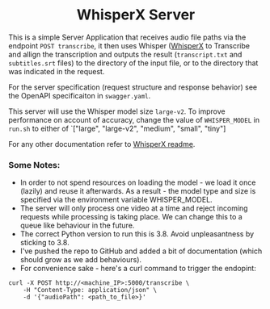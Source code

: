 <h1 align="center">WhisperX Server</h1>

This is a simple Server Application that receives audio file paths via the endpoint `POST transcribe`, it then uses Whisper ([WhisperX](https://github.com/m-bain/whisperX) to Transcribe and allign the transcription and outputs the result (`transcript.txt` and `subtitles.srt` files) to the directory of the input file, or to the directory that was indicated in the request.

For the server specification (request structure and response behavior) see the OpenAPI specificaiton in `swagger.yaml`.

This server will use the Whisper model size `large-v2`. To improve performance on account of accuracy, change the value of `WHISPER_MODEL` in `run.sh` to either of `["large", "large-v2", "medium", "small", "tiny"]

For any other documentation refer to [WhisperX readme](https://github.com/m-bain/whisperX).

### Some Notes:

- In order to not spend resources on loading the model - we load it once (lazily) and reuse it afterwards. As a result - the model type and size is specified via the environment variable WHISPER_MODEL.
- The server will only process one video at a time and reject incoming requests while processing is taking place. We can change this to a queue like behaviour in the future.
- The correct Python version to run this is 3.8. Avoid unpleasantness by sticking to 3.8.
- I've pushed the repo to GitHub and added a bit of documentation (which should grow as we add behaviours).
- For convenience sake - here's a curl command to trigger the endopint:
```
curl -X POST http://<machine_IP>:5000/transcribe \
    -H "Content-Type: application/json" \
    -d '{"audioPath": <path_to_file>}'
```
